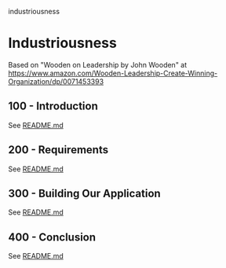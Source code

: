 industriousness
# Industriousness

> 

Based on "Wooden on Leadership by John Wooden" at https://www.amazon.com/Wooden-Leadership-Create-Winning-Organization/dp/0071453393

## 100 - Introduction

See [README.md](./100/README.md)

## 200 - Requirements

See [README.md](./200/README.md)

## 300 - Building Our Application

See [README.md](./300/README.md)

## 400 - Conclusion

See [README.md](./400/README.md)
